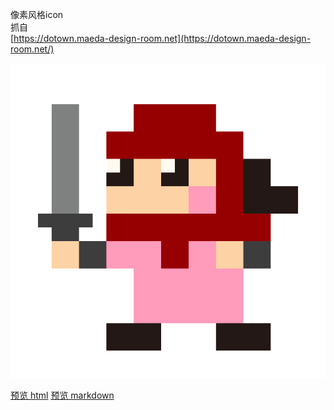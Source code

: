 

像素风格icon  
抓自   
[https://dotown.maeda-design-room.net](https://dotown.maeda-design-room.net/)

![](images/39650bd233fc8e6da69e7fd3e11642b3.png)

[预览 html](preview.html)
[预览 markdown](preview.md)